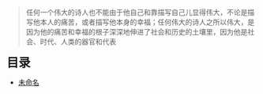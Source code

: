 <!-- _index_work.md -->

> 任何一个伟大的诗人也不能由于他自己和靠描写自己儿显得伟大，不论是描写他本人的痛苦，或者描写他本身的幸福；任何伟大的诗人之所以伟大，是因为他的痛苦和幸福的根子深深地伸进了社会和历史的土壤里，因为他是社会、时代、人类的器官和代表

<strong><font size=5 face="幼圆">目录</font></strong>
* [未命名](_md/_write/20220418_Happy31.md)